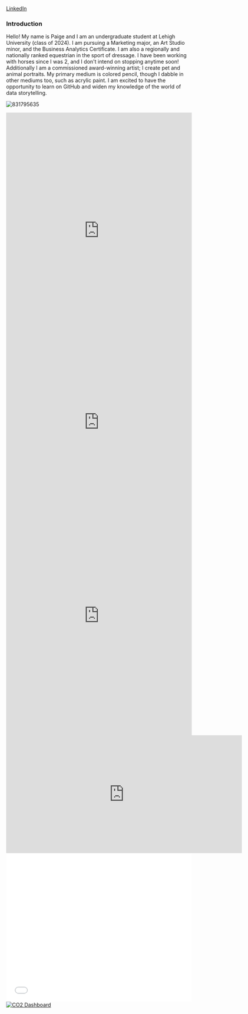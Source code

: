 [LinkedIn](https://www.linkedin.com/in/paige-zimmerman-8176191b6/)

### Introduction

Hello! My name is Paige and I am an undergraduate student at Lehigh University (class of 2024). I am pursuing a Marketing major, an Art Studio minor, and the Business Analytics Certificate. I am also a regionally and nationally ranked equestrian in the sport of dressage. I have been working with horses since I was 2, and I don't intend on stopping anytime soon! Additionally I am a commissioned award-winning artist; I create pet and animal portraits. My primary medium is colored pencil, though I dabble in other mediums too, such as acrylic paint. I am excited to have the opportunity to learn on GitHub and widen my knowledge of the world of data storytelling.

![831795635](https://user-images.githubusercontent.com/78515571/170399481-8872b931-d2c5-4fb9-b56e-d65dbf34fd11.jpg)

<iframe title="Lehigh Undergraduate Enrollment Spring 2020" aria-label="Pie Chart" id="datawrapper-chart-0GPY9" src="https://datawrapper.dwcdn.net/0GPY9/1/" scrolling="no" frameborder="0" style="width: 0; min-width: 100% !important; border: none;" height="640"></iframe><script type="text/javascript">!function(){"use strict";window.addEventListener("message",(function(e){if(void 0!==e.data["datawrapper-height"]){var t=document.querySelectorAll("iframe");for(var a in e.data["datawrapper-height"])for(var r=0;r<t.length;r++){if(t[r].contentWindow===e.source)t[r].style.height=e.data["datawrapper-height"][a]+"px"}}}))}();
</script>
<iframe title="Changes in Lehigh Undergraduate Enrollment per College per Year" aria-label="Interactive line chart" id="datawrapper-chart-SUIMN" src="https://datawrapper.dwcdn.net/SUIMN/1/" scrolling="no" frameborder="0" style="width: 0; min-width: 100% !important; border: none;" height="400"></iframe><script type="text/javascript">!function(){"use strict";window.addEventListener("message",(function(e){if(void 0!==e.data["datawrapper-height"]){var t=document.querySelectorAll("iframe");for(var a in e.data["datawrapper-height"])for(var r=0;r<t.length;r++){if(t[r].contentWindow===e.source)t[r].style.height=e.data["datawrapper-height"][a]+"px"}}}))}();
</script>
<iframe title="COVID-19 Cases and Deaths in PA Counties" aria-label="Interactive line chart" id="datawrapper-chart-VOZGs" src="https://datawrapper.dwcdn.net/VOZGs/1/" scrolling="no" frameborder="0" style="width: 0; min-width: 100% !important; border: none;" height="650"></iframe><script type="text/javascript">!function(){"use strict";window.addEventListener("message",(function(e){if(void 0!==e.data["datawrapper-height"]){var t=document.querySelectorAll("iframe");for(var a in e.data["datawrapper-height"])for(var r=0;r<t.length;r++){if(t[r].contentWindow===e.source)t[r].style.height=e.data["datawrapper-height"][a]+"px"}}}))}();
</script>
<iframe width="640" height="320" data-original-width="640" data-original-height="320" src="https://www.thinglink.com/mediacard/1592207676924755970" type="text/html" frameborder="0" webkitallowfullscreen mozallowfullscreen allowfullscreen scrolling="no"></iframe><script async src="//cdn.thinglink.me/jse/responsive.js"></script>
<style>.embed-container {position: relative; padding-bottom: 80%; height: 0; max-width: 100%;} .embed-container iframe, .embed-container object, .embed-container iframe{position: absolute; top: 0; left: 0; width: 100%; height: 100%;} small{position: absolute; z-index: 40; bottom: 0; margin-bottom: -15px;}</style><div class="embed-container"><iframe width="500" height="400" frameborder="0" scrolling="no" marginheight="0" marginwidth="0" title="Twitter_Data_Map" src="//lu.maps.arcgis.com/apps/Embed/index.html webmap=c09b87b678bf40588c298c4f3fe17efa&extent=-158.8791,-21.014,35.1834,63.6017&zoom=true&previewImage=false&scale=true&disable_scroll=true&theme=light"></iframe></div>
<div class='tableauPlaceholder' id='viz1656284567707' style='position: relative'><noscript><a href='#'><img alt='CO2 Dashboard ' src='https:&#47;&#47;public.tableau.com&#47;static&#47;images&#47;CO&#47;CO2Data_16562150129190&#47;CO2Dashboard&#47;1_rss.png' style='border: none' /></a></noscript><object class='tableauViz'  style='display:none;'><param name='host_url' value='https%3A%2F%2Fpublic.tableau.com%2F' /> <param name='embed_code_version' value='3' /> <param name='site_root' value='' /><param name='name' value='CO2Data_16562150129190&#47;CO2Dashboard' /><param name='tabs' value='no' /><param name='toolbar' value='yes' /><param name='static_image' value='https:&#47;&#47;public.tableau.com&#47;static&#47;images&#47;CO&#47;CO2Data_16562150129190&#47;CO2Dashboard&#47;1.png' /> <param name='animate_transition' value='yes' /><param name='display_static_image' value='yes' /><param name='display_spinner' value='yes' /><param name='display_overlay' value='yes' /><param name='display_count' value='yes' /><param name='language' value='en-US' /><param name='filter' value='publish=yes' /></object></div>                <script type='text/javascript'>                    var divElement = document.getElementById('viz1656284567707');                    var vizElement = divElement.getElementsByTagName('object')[0];                    if ( divElement.offsetWidth > 800 ) { vizElement.style.width='100%';vizElement.style.height=(divElement.offsetWidth*0.75)+'px';} else if ( divElement.offsetWidth > 500 ) { vizElement.style.width='100%';vizElement.style.height=(divElement.offsetWidth*0.75)+'px';} else { vizElement.style.width='100%';vizElement.style.height='827px';}                     var scriptElement = document.createElement('script');                    scriptElement.src = 'https://public.tableau.com/javascripts/api/viz_v1.js';                    vizElement.parentNode.insertBefore(scriptElement, vizElement);                </script>
